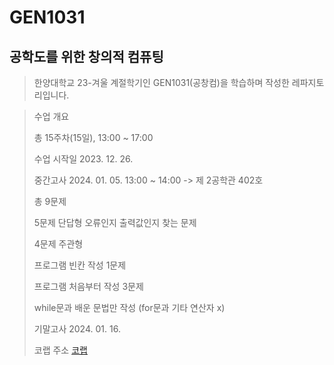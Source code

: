 # GEN1031

## 공학도를 위한 창의적 컴퓨팅

> 한양대학교 23-겨울 계절학기인 GEN1031(공창컴)을 학습하며 작성한 레파지토리입니다.

> 수업 개요
>
> 총 15주차(15일), 13:00 ~ 17:00
> 
> 수업 시작일 2023. 12. 26.
> 
> 중간고사 2024. 01. 05. 13:00 ~ 14:00 -> 제 2공학관 402호
> 
> 총 9문제
> 
> 5문제 단답형 오류인지 출력값인지 찾는 문제
>
> 4문제 주관형
>
> 프로그램 빈칸 작성 1문제
>
> 프로그램 처음부터 작성 3문제
>
> while문과 배운 문법만 작성 (for문과 기타 연산자 x)
> 
>
> 기말고사 2024. 01. 16.
> 
> 코랩 주소 [코랩](https://colab.research.google.com/drive/1ZliO2gSZOLuFN0F6QSq9tgI5oGrJklGr#scrollTo=7eEHkkcJbCQP)
